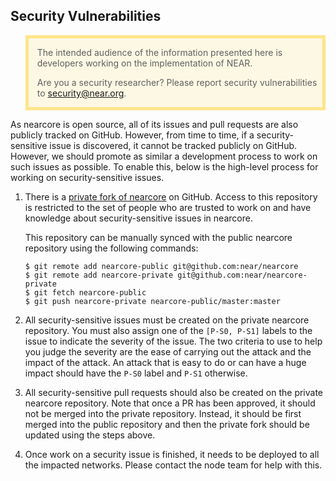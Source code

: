 ## Security Vulnerabilities

<blockquote style="background: rgba(255, 200, 0, 0.1); border: 5px solid rgba(255, 200, 0, 0.4);">

The intended audience of the information presented here is developers working
on the implementation of NEAR.

Are you a security researcher? Please report security vulnerabilities to
[security@near.org](mailto:security@near.org).

</blockquote>

As nearcore is open source, all of its issues and pull requests are also
publicly tracked on GitHub. However, from time to time, if a security-sensitive
issue is discovered, it cannot be tracked publicly on GitHub. However, we
should promote as similar a development process to work on such issues as
possible. To enable this, below is the high-level process for working on
security-sensitive issues.

1. There is a [private fork of
   nearcore](https://github.com/near/nearcore-private) on GitHub. Access to
   this repository is restricted to the set of people who are trusted to work on
   and have knowledge about security-sensitive issues in nearcore.

   This repository can be manually synced with the public nearcore repository
   using the following commands:

    ```console
    $ git remote add nearcore-public git@github.com:near/nearcore
    $ git remote add nearcore-private git@github.com:near/nearcore-private
    $ git fetch nearcore-public
    $ git push nearcore-private nearcore-public/master:master
    ```
2. All security-sensitive issues must be created on the private nearcore
   repository. You must also assign one of the `[P-S0, P-S1]` labels to the
   issue to indicate the severity of the issue. The two criteria to use to help
   you judge the severity are the ease of carrying out the attack and the impact
   of the attack. An attack that is easy to do or can have a huge impact should
   have the `P-S0` label and `P-S1` otherwise.

3. All security-sensitive pull requests should also be created on the private
   nearcore repository. Note that once a PR has been approved, it should not be
   merged into the private repository. Instead, it should be first merged into
   the public repository and then the private fork should be updated using the
   steps above.

4. Once work on a security issue is finished, it needs to be deployed to all the
   impacted networks. Please contact the node team for help with this.
